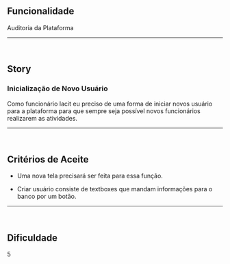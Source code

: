 <h2>Funcionalidade</h2>
Auditoria da Plataforma

---
<br>

<h2>Story</h2>
<h3>Inicialização de Novo Usuário</h3>
Como funcionário Iacit eu preciso de uma forma de iniciar novos usuário para a plataforma para que sempre seja possível novos funcionários realizarem as atividades. 

---
<br>

<h2>Critérios de Aceite</h2>

* Uma nova tela precisará ser feita para essa função.

* Criar usuário consiste de textboxes que mandam informações para o banco por um botão.

---
<br>

<h2>Dificuldade</h2>
5